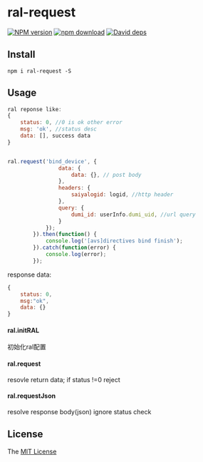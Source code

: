 # ral-request

[![NPM version][npm-image]][npm-url]
[![npm download][download-image]][download-url]
[![David deps][david-image]][david-url]

[npm-image]: https://img.shields.io/npm/v/ral-request.svg
[npm-url]: https://npmjs.com/package/ral-request
[download-image]: https://img.shields.io/npm/dm/ral-request.svg
[download-url]: https://npmjs.com/package/ral-request
[david-image]: https://img.shields.io/david/imcooder/ral-request.svg
[david-url]: https://david-dm.org/imcooder/ral-request

## Install
```
npm i ral-request -S
```

## Usage
```js
ral reponse like:
{
	status: 0, //0 is ok other error
	msg: 'ok', //status desc
	data: [], success data
}
```

```js

ral.request('bind_device', {
				data: {
					data: {}, // post body
				},
				headers: {
					saiyalogid: logid, //http header
				},
				query: {
					dumi_id: userInfo.dumi_uid, //url query
				}
			});
		}).then(function() {
			console.log('[avs]directives bind finish');
		}).catch(function(error) {
			console.log(error);
		});
```
response data:
```js
{
	status: 0,
	msg:"ok",
	data: {}
}
```
#### ral.initRAL
初始化ral配置
#### ral.request
resovle return data; if status !=0 reject


#### ral.requestJson
resolve response body(json) ignore status check
## License

The [MIT License](LICENSE)
